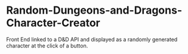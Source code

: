 # Random-Dungeons-and-Dragons-Character-Creator
Front End linked to a D&amp;D API and displayed as a randomly generated character at the click of a button.
